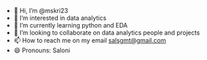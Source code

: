 - 👋 Hi, I’m @mskri23
- 👀 I’m interested in data analytics
- 🌱 I’m currently learning python and EDA
- 💞️ I’m looking to collaborate on data analytics people and projects
- 📫 How to reach me on my email salsgmt@gmail.com
- 😄 Pronouns: Saloni

<!---
mskri23/mskri23 is a ✨ special ✨ repository because its `README.md` (this file) appears on your GitHub profile.
You can click the Preview link to take a look at your changes.
--->
